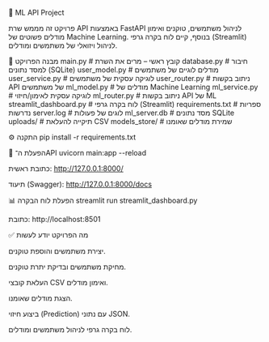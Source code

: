 📌 ML API Project

פרויקט זה מממש שרת API באמצעות FastAPI לניהול משתמשים, טוקנים ואימון מודלים פשוטים של Machine Learning. בנוסף, קיים לוח בקרה גרפי (Streamlit) לניהול ויזואלי של משתמשים ומודלים.

📂 מבנה הפרויקט
main.py                 # קובץ ראשי – מרים את השרת
database.py             # חיבור למסד נתונים (SQLite)
user_model.py           # מודלים לוגיים של משתמשים
user_service.py         # לוגיקה עסקית של משתמשים
user_router.py          # ניתוב בקשות API של משתמשים
ml_model.py             # מודלים של Machine Learning
ml_service.py           # לוגיקה עסקית לאימון/חיזוי
ml_router.py            # ניתוב בקשות API של ML
streamlit_dashboard.py  # לוח בקרה גרפי (Streamlit)
requirements.txt        # ספריות נדרשות
server.log              # לוגים של פעולות
ml_server.db            # מסד נתונים SQLite
uploads/                # תיקייה להעלאת CSV
models_store/           # שמירת מודלים שאומנו

⚙️ התקנה
pip install -r requirements.txt

🚀 הפעלת ה־API
uvicorn main:app --reload


כתובת ראשית: http://127.0.0.1:8000/

תיעוד (Swagger): http://127.0.0.1:8000/docs

📊 הפעלת לוח הבקרה
streamlit run streamlit_dashboard.py


כתובת: http://localhost:8501

✅ מה הפרויקט יודע לעשות

יצירת משתמשים והוספת טוקנים.

מחיקת משתמשים ובדיקת יתרת טוקנים.

העלאת קובצי CSV ואימון מודלים.

הצגת מודלים שאומנו.

ביצוע חיזוי (Prediction) עם נתוני JSON.

לוח בקרה גרפי לניהול משתמשים ומודלים.
